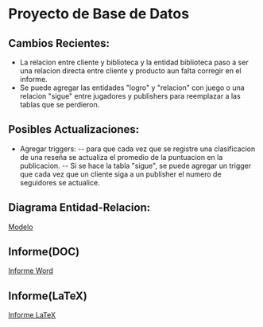 # Proyecto de Base de Datos

## Cambios Recientes:
- La relacion entre cliente y biblioteca y la entidad biblioteca paso a ser una relacion directa entre cliente y producto aun falta corregir en el informe.
- Se puede agregar las entidades "logro" y "relacion" con juego o una relacion "sigue" entre jugadores y publishers para reemplazar a las tablas que se perdieron.

## Posibles Actualizaciones:
- Agregar triggers:
-- para que cada vez que se registre una clasificacion de una reseña se actualiza el promedio de la puntuacion en la publicacion.
-- Si se hace la tabla "sigue", se puede agregar un trigger que cada vez que un cliente siga a un publisher el numero de seguidores se actualice. 

## Diagrama Entidad-Relacion:

[Modelo](https://app.diagrams.net/#G16BmPW1HvCELL1Uj8WHqFot_TiW-7HElW#%7B%22pageId%22%3A%22Y8d_3NL8UVxxHxiU22tO%22%7D)

## Informe(DOC)

[Informe Word](https://docs.google.com/document/d/1B0UvObiQvjm9qSCLYBCNlkPJNiFwswfPPvivqPRfANk/edit)

## Informe(LaTeX)

[Informe LaTeX](https://www.overleaf.com/project/664813a62f1a4bf373ee2830)
